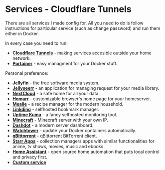 # Services - Cloudflare Tunnels
There are all services I made config for. All you need to do is follow instructions for particular service (such as change password) and run them either in Docker.

In every case you need to run:
- **[Cloudflare Tunnels](tunnels)** - making services accesible outside your home network.
- **[Portainer](portainer)** - easy managment for your Docker stuff.

Personal preference:
- **[Jellyfin](jellyfin)** - the free software media system.
- **[Jellyseerr](jellyseerr)** - an application for managing request for your media library.
- **[NextCloud](nextcloud)** - a safe home for all your data.
- **[Homarr](homarr)** - customizable browser's home page for your homeserver.
- **[Mealie](mealie)** - a recipe manager for the modern household.
- **[Linkding](linkding)** - selfhosted bookmark manager.
- **[Uptime Kuma](uptime_kuma)** - a fancy selfhosted monitoring tool.
- **[Minecraft](minecraft)** - Minecraft server with your own IP.
- **[Dashdot](dashdot)** - a modern server dashboard.
- **[Watchtower](watchtower)** - update your Docker containers automatically.
- **[qBittorrent](qbittorrent)** - qBittorrent BitTorrent client.
- **[Starr Apps](starr_apps)** - collection managers apps with similar functionalities for anime, tv shows, movies, music and ebooks.
- **[Home Assistant](homeassistant)** - open source home automation that puts local control and privacy first.
- **[Custom service](custom)**
